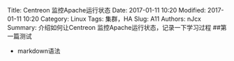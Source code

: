 Title: Centreon 监控Apache运行状态
Date: 2017-01-11 10:20
Modified: 2017-01-11 10:20
Category: Linux
Tags: 集群，HA
Slug: A11
Authors: nJcx
Summary: 介绍如何让Centreon 监控Apache运行状态，记录一下学习过程
##第一篇测试
- markdown语法
